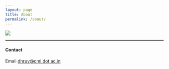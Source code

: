 ```yaml
---
layout: page
title: About
permalink: /about/
---
```

<!--
### About
 -->
<!-- I am graduate student who loves to sketch and cook. I am always in to learn new things. Currently I am learning to stay put, haha.

I am an extreme extrovert and I love talking to new people in weird situations! -->

<img src="{{ site.baseurl }}/images/work-in-progress.png">

<hr style="border:1px solid gray">

#### Contact

Email [dhruv@cmi dot ac.in](mailto:dhruv@cmi.ac.in)
